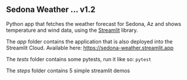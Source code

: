 ## Sedona Weather ... v1.2

Python app that fetches the weather forecast for Sedona, Az and shows temperature and wind data, using the [Streamlit](https://streamlit.io) library.

The *app* folder contains the application that is also deployed into the Streamlit Cloud. Available here:
https://sedona-weather.streamlit.app

The *tests* folder contains some pytests, run it like so:
`pytest`

The *steps* folder contains 5 simple streamlit demos
